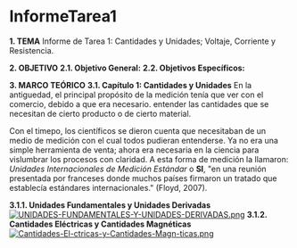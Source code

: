 # InformeTarea1
**1. TEMA**
Informe de Tarea 1: Cantidades y Unidades; Voltaje, Corriente y Resistencia.

**2. OBJETIVO**
**2.1. Objetivo General:**
**2.2. Objetivos Específicos:**

**3. MARCO TEÓRICO**
**3.1. Capítulo 1: Cantidades y Unidades**
En la antiguedad, el principal propósito de la medición tenía que ver con el comercio, debido a que era necesario. entender las cantidades que se necesitan de cierto producto o de cierto material.

Con el timepo, los científicos se dieron cuenta que necesitaban de un medio de medición con el cual todos pudieran entenderse. Ya no era una simple herramienta de venta; ahora era necesaria en la ciencia para vislumbrar los procesos con claridad. A esta forma de medición la llamaron: *Unidades Internacionales de Medición Estándar* o **SI**, "en una reunión presentada por franceses donde muchos países firmaron un tratado que establecía estándares internacionales." (Floyd, 2007).

**3.1.1. Unidades Fundamentales y Unidades Derivadas**
[![UNIDADES-FUNDAMENTALES-Y-UNIDADES-DERIVADAS.png](https://i.postimg.cc/qBtDCPxG/UNIDADES-FUNDAMENTALES-Y-UNIDADES-DERIVADAS.png)](https://postimg.cc/Z0SxGDg9)
**3.1.2. Cantidades Eléctricas y Cantidades Magnéticas**
[![Cantidades-El-ctricas-y-Cantidades-Magn-ticas.png](https://i.postimg.cc/nhGMGcJb/Cantidades-El-ctricas-y-Cantidades-Magn-ticas.png)](https://postimg.cc/K14ZZbjJ)





